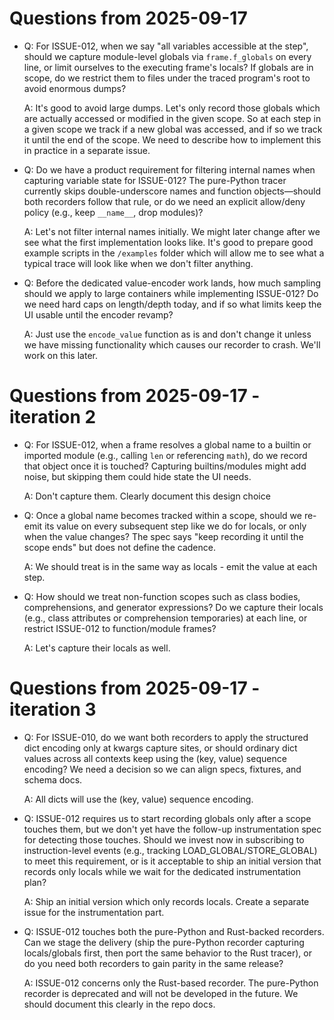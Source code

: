# Questions from 2025-09-17

- Q: For ISSUE-012, when we say "all variables accessible at the
  step", should we capture module-level globals via `frame.f_globals`
  on every line, or limit ourselves to the executing frame's locals?
  If globals are in scope, do we restrict them to files under the
  traced program's root to avoid enormous dumps?
  
  A: It's good to avoid large dumps. Let's only record those globals
  which are actually accessed or modified in the given scope. So at
  each step in a given scope we track if a new global was accessed,
  and if so we track it until the end of the scope. We need to
  describe how to implement this in practice in a separate issue.

- Q: Do we have a product requirement for filtering internal names
  when capturing variable state for ISSUE-012? The pure-Python tracer
  currently skips double-underscore names and function objects—should
  both recorders follow that rule, or do we need an explicit
  allow/deny policy (e.g., keep `__name__`, drop modules)?
  
  A: Let's not filter internal names initially. We might later change
  after we see what the first implementation looks like. It's good to
  prepare good example scripts in the `/examples` folder which will
  allow me to see what a typical trace will look like when we don't
  filter anything.

- Q: Before the dedicated value-encoder work lands, how much sampling
  should we apply to large containers while implementing ISSUE-012? Do
  we need hard caps on length/depth today, and if so what limits keep
  the UI usable until the encoder revamp?

  A: Just use the `encode_value` function as is and don't change it
  unless we have missing functionality which causes our recorder to
  crash. We'll work on this later.

# Questions from 2025-09-17 - iteration 2

- Q: For ISSUE-012, when a frame resolves a global name to a builtin
  or imported module (e.g., calling `len` or referencing `math`), do
  we record that object once it is touched? Capturing builtins/modules
  might add noise, but skipping them could hide state the UI needs.

  A: Don't capture them. Clearly document this design choice

- Q: Once a global name becomes tracked within a scope, should we
  re-emit its value on every subsequent step like we do for locals, or
  only when the value changes? The spec says "keep recording it until
  the scope ends" but does not define the cadence.
  
  A: We should treat is in the same way as locals - emit the value at each step.

- Q: How should we treat non-function scopes such as class bodies,
  comprehensions, and generator expressions? Do we capture their
  locals (e.g., class attributes or comprehension temporaries) at each
  line, or restrict ISSUE-012 to function/module frames?
  
  A: Let's capture their locals as well.
# Questions from 2025-09-17 - iteration 3

- Q: For ISSUE-010, do we want both recorders to apply the structured
  dict encoding only at kwargs capture sites, or should ordinary dict
  values across all contexts keep using the (key, value) sequence
  encoding? We need a decision so we can align specs, fixtures, and
  schema docs.
  
  A: All dicts will use the (key, value) sequence encoding. 

- Q: ISSUE-012 requires us to start recording globals only after a
  scope touches them, but we don't yet have the follow-up
  instrumentation spec for detecting those touches. Should we invest
  now in subscribing to instruction-level events (e.g., tracking
  LOAD_GLOBAL/STORE_GLOBAL) to meet this requirement, or is it
  acceptable to ship an initial version that records only locals while
  we wait for the dedicated instrumentation plan?
  
  A: Ship an initial version which only records locals. Create a
  separate issue for the instrumentation part.

- Q: ISSUE-012 touches both the pure-Python and Rust-backed
  recorders. Can we stage the delivery (ship the pure-Python recorder
  capturing locals/globals first, then port the same behavior to the
  Rust tracer), or do you need both recorders to gain parity in the
  same release?
  
  A: ISSUE-012 concerns only the Rust-based recorder. The pure-Python
  recorder is deprecated and will not be developed in the future. We
  should document this clearly in the repo docs.
